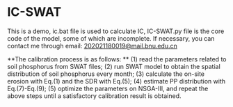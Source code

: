 # IC-SWAT
This is a demo, ic.bat file is used to calculate IC, IC-SWAT.py file is the core code of the model, some of which are incomplete. 
If necessary, you can contact me through email: 202021180019@mail.bnu.edu.cn

**The calibration process is as follows: **
(1) read the parameters related to soil phosphorus from SWAT files; 
(2) run SWAT model to obtain the spatial distribution of soil phosphorus every month; 
(3) calculate the on-site erosion with Eq.(1) and the SDR with Eq.(5); 
(4) estimate PP distribution with Eq.(7)-Eq.(9); 
(5) optimize the parameters on NSGA-III, and repeat the above steps until a satisfactory calibration result is obtained.
